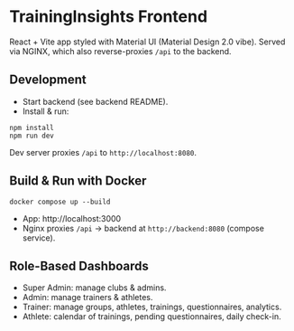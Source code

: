 # TrainingInsights Frontend

React + Vite app styled with Material UI (Material Design 2.0 vibe). Served via NGINX, which also reverse-proxies `/api` to the backend.

## Development
- Start backend (see backend README).
- Install & run:
```
npm install
npm run dev
```
Dev server proxies `/api` to `http://localhost:8080`.

## Build & Run with Docker
```
docker compose up --build
```
- App: http://localhost:3000
- Nginx proxies `/api` -> backend at `http://backend:8080` (compose service).

## Role-Based Dashboards
- Super Admin: manage clubs & admins.
- Admin: manage trainers & athletes.
- Trainer: manage groups, athletes, trainings, questionnaires, analytics.
- Athlete: calendar of trainings, pending questionnaires, daily check-in.
